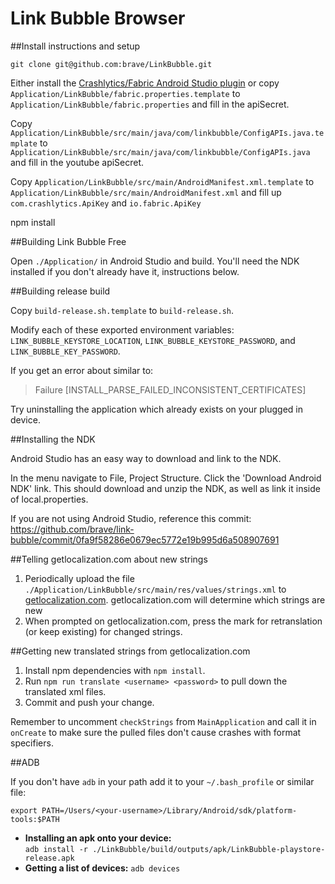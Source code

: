 # Link Bubble Browser

##Install instructions and setup

`git clone git@github.com:brave/LinkBubble.git`

Either install the [Crashlytics/Fabric Android Studio plugin](http://try.crashlytics.com/sdk-android/) or copy `Application/LinkBubble/fabric.properties.template` to `Application/LinkBubble/fabric.properties` and fill in the apiSecret.

Copy `Application/LinkBubble/src/main/java/com/linkbubble/ConfigAPIs.java.template` to `Application/LinkBubble/src/main/java/com/linkbubble/ConfigAPIs.java` and fill in the youtube apiSecret.

Copy `Application/LinkBubble/src/main/AndroidManifest.xml.template` to `Application/LinkBubble/src/main/AndroidManifest.xml` and fill up `com.crashlytics.ApiKey` and
`io.fabric.ApiKey`

npm install

##Building Link Bubble Free

Open `./Application/` in Android Studio and build.  You'll need the NDK installed if you don't already have it, instructions below.

##Building release build

Copy `build-release.sh.template` to `build-release.sh`.

Modify each of these exported environment variables: `LINK_BUBBLE_KEYSTORE_LOCATION`, `LINK_BUBBLE_KEYSTORE_PASSWORD`, and `LINK_BUBBLE_KEY_PASSWORD`.

If you get an error about similar to:

> Failure [INSTALL_PARSE_FAILED_INCONSISTENT_CERTIFICATES]

Try uninstalling the application which already exists on your plugged in device.

##Installing the NDK

Android Studio has an easy way to download and link to the NDK.

In the menu navigate to File, Project Structure. Click the 'Download Android NDK' link. This should download and unzip the NDK, as well as link it inside of local.properties.

If you are not using Android Studio, reference this commit: https://github.com/brave/link-bubble/commit/0fa9f58286e0679ec5772e19b995d6a508907691

##Telling getlocalization.com about new strings

1. Periodically upload the file `./Application/LinkBubble/src/main/res/values/strings.xml` to [getlocalization.com](https://www.getlocalization.com/LinkBubble/files/).  getlocalization.com will determine which strings are new
2. When prompted on getlocalization.com, press the mark for retranslation (or keep existing) for changed strings.

##Getting new translated strings from getlocalization.com

1. Install npm dependencies with `npm install`.
2. Run `npm run translate <username> <password>` to pull down the translated xml files.
3. Commit and push your change.

Remember to uncomment `checkStrings` from `MainApplication` and call it in `onCreate` to make sure the pulled files don't cause crashes with format specifiers.

##ADB

If you don't have `adb` in your path add it to your `~/.bash_profile` or similar file:

`export PATH=/Users/<your-username>/Library/Android/sdk/platform-tools:$PATH`

- **Installing an apk onto your device:**  
  `adb install -r ./LinkBubble/build/outputs/apk/LinkBubble-playstore-release.apk`
- **Getting a list of devices:**
  `adb devices`
